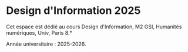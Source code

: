 # Design d'Information 2025 

Cet espace est dédié au cours Design d'Information, 
M2 GSI, Humanités numériques, Univ, Paris 8.*

Année universitaire : 2025-2026.
